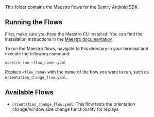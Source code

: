 This folder contains the Maestro flows for the Sentry Android SDK.

## Running the Flows

First, make sure you have the Maestro CLI installed. You can find the installation instructions in the [Maestro documentation](https://docs.maestro.dev/getting-started/installing-maestro).

To run the Maestro flows, navigate to this directory in your terminal and execute the following command:

```bash
maestro run <flow_name>.yaml
```

Replace `<flow_name>` with the name of the flow you want to run, such as `orientation_change_flow.yaml`.

## Available Flows

- `orientation_change_flow.yaml`: This flow tests the orientation change/window size change functionality for replays.